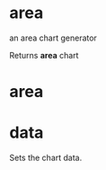 # area

an area chart generator


Returns **area** chart




# area





# data

Sets the chart data.


